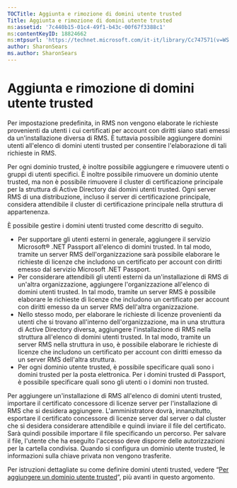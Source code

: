 ```yaml
---
TOCTitle: Aggiunta e rimozione di domini utente trusted
Title: Aggiunta e rimozione di domini utente trusted
ms:assetid: '7c440b15-01c4-49f1-b43c-00f67f3388c1'
ms:contentKeyID: 18824662
ms:mtpsurl: 'https://technet.microsoft.com/it-it/library/Cc747571(v=WS.10)'
author: SharonSears
ms.author: SharonSears
---
```


Aggiunta e rimozione di domini utente trusted
=============================================

Per impostazione predefinita, in RMS non vengono elaborate le richieste provenienti da utenti i cui certificati per account con diritti siano stati emessi da un'installazione diversa di RMS. È tuttavia possibile aggiungere domini utenti all'elenco di domini utenti trusted per consentire l'elaborazione di tali richieste in RMS.

Per ogni dominio trusted, è inoltre possibile aggiungere e rimuovere utenti o gruppi di utenti specifici. È inoltre possibile rimuovere un dominio utente trusted, ma non è possibile rimuovere il cluster di certificazione principale per la struttura di Active Directory dai domini utenti trusted. Ogni server RMS di una distribuzione, incluso il server di certificazione principale, considera attendibile il cluster di certificazione principale nella struttura di appartenenza.

È possibile gestire i domini utenti trusted come descritto di seguito.

-   Per supportare gli utenti esterni in generale, aggiungere il servizio Microsoft® .NET Passport all'elenco di domini trusted. In tal modo, tramite un server RMS dell'organizzazione sarà possibile elaborare le richieste di licenze che includono un certificato per account con diritti emesso dal servizio Microsoft .NET Passport.
-   Per considerare attendibili gli utenti esterni da un'installazione di RMS di un'altra organizzazione, aggiungere l'organizzazione all'elenco di domini utenti trusted. In tal modo, tramite un server RMS è possibile elaborare le richieste di licenze che includono un certificato per account con diritti emesso da un server RMS dell'altra organizzazione.
-   Nello stesso modo, per elaborare le richieste di licenze provenienti da utenti che si trovano all'interno dell'organizzazione, ma in una struttura di Active Directory diversa, aggiungere l'installazione di RMS nella struttura all'elenco di domini utenti trusted. In tal modo, tramite un server RMS nella struttura in uso, è possibile elaborare le richieste di licenze che includono un certificato per account con diritti emesso da un server RMS dell'altra struttura.
-   Per ogni dominio utente trusted, è possibile specificare quali sono i domini trusted per la posta elettronica. Per i domini trusted di Passport, è possibile specificare quali sono gli utenti o i domini non trusted.

Per aggiungere un'installazione di RMS all'elenco di domini utenti trusted, importare il certificato concessore di licenze server per l'installazione di RMS che si desidera aggiungere. L'amministratore dovrà, innanzitutto, esportare il certificato concessore di licenze server dal server o dal cluster che si desidera considerare attendibile e quindi inviare il file del certificato. Sarà quindi possibile importare il file specificando un percorso. Per salvare il file, l'utente che ha eseguito l'accesso deve disporre delle autorizzazioni per la cartella condivisa. Quando si configura un dominio utente trusted, le informazioni sulla chiave privata non vengono trasferite.

Per istruzioni dettagliate su come definire domini utenti trusted, vedere “[Per aggiungere un dominio utente trusted](https://technet.microsoft.com/ed672e58-6272-4ac0-a434-d1d938037e93)”, più avanti in questo argomento.

